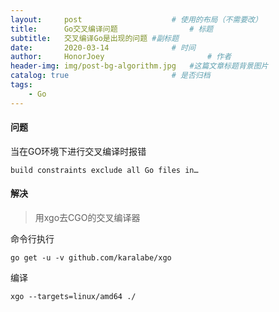 ```yaml
---
layout:     post   				    # 使用的布局（不需要改）
title:      Go交叉编译问题				# 标题 
subtitle:   交叉编译Go是出现的问题 #副标题
date:       2020-03-14 				# 时间
author:     HonorJoey 						# 作者
header-img: img/post-bg-algorithm.jpg 	#这篇文章标题背景图片
catalog: true 						# 是否归档
tags:
    - Go
---
```




#### 问题
当在GO环境下进行交叉编译时报错
```
build constraints exclude all Go files in…
```
#### 解决
> 用xgo去CGO的交叉编译器

命令行执行
```
go get -u -v github.com/karalabe/xgo
```

编译
```
xgo --targets=linux/amd64 ./
```
